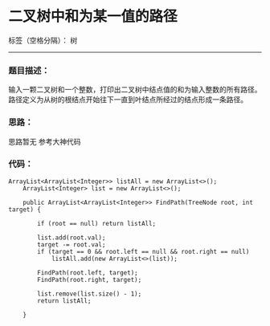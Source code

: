 ﻿# 二叉树中和为某一值的路径

标签（空格分隔）： 树

---

### 题目描述：
输入一颗二叉树和一个整数，打印出二叉树中结点值的和为输入整数的所有路径。路径定义为从树的根结点开始往下一直到叶结点所经过的结点形成一条路径。

### 思路：
思路暂无 参考大神代码
### 代码：

```
ArrayList<ArrayList<Integer>> listAll = new ArrayList<>();
    ArrayList<Integer> list = new ArrayList<>();

    public ArrayList<ArrayList<Integer>> FindPath(TreeNode root, int target) {

        if (root == null) return listAll;

        list.add(root.val);
        target -= root.val;
        if (target == 0 && root.left == null && root.right == null)
            listAll.add(new ArrayList<>(list));

        FindPath(root.left, target);
        FindPath(root.right, target);

        list.remove(list.size() - 1);
        return listAll;

    }

```






